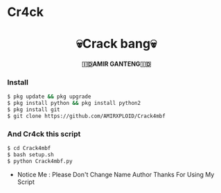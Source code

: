 # Cr4ck
<h1 align="center">
    💀Crack bang💀
</h1>
<h4 align="center">
  🇮🇩AMIR GANTENG🇮🇩
</h4>

### Install
```bash
$ pkg update && pkg upgrade
$ pkg install python && pkg install python2
$ pkg install git
$ git clone https://github.com/AMIRXPLOID/Crack4mbf
```
### And Cr4ck this script
```bash
$ cd Crack4mbf
$ bash setup.sh
$ python Crack4mbf.py
```


* Notice Me : Please Don't Change Name Author
Thanks For Using My Script
